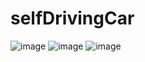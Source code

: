 # selfDrivingCar
![image](https://github.com/user-attachments/assets/fc37dd42-f754-4e72-9c9f-2b3848446b0a)
![image](https://github.com/user-attachments/assets/fc12ea83-6714-4403-8ba4-c999b3bd5fed)
![image](https://github.com/user-attachments/assets/59577442-c0be-4b4f-a98c-cbfb7fc9b9b2)


